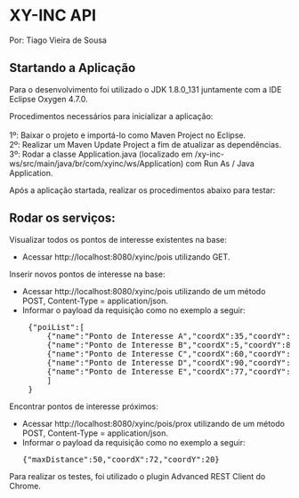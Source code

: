 # XY-INC API

Por: Tiago Vieira de Sousa

## Startando a Aplicação

Para o desenvolvimento foi utilizado o JDK 1.8.0_131 juntamente com a IDE Eclipse Oxygen 4.7.0.

Procedimentos necessários para inicializar a aplicação:<br />
<br />1º: Baixar o projeto e importá-lo como Maven Project no Eclipse.
<br />2º: Realizar um Maven Update Project a fim de atualizar as dependências.
<br />3º: Rodar a classe Application.java (localizado em /xy-inc-ws/src/main/java/br/com/xyinc/ws/Application) com Run As / Java Application.

Após a aplicação startada, realizar os procedimentos abaixo para testar:

## Rodar os serviços:

Visualizar todos os pontos de interesse existentes na base:
  * Acessar http://localhost:8080/xyinc/pois utilizando GET.

Inserir novos pontos de interesse na base:
  * Acessar http://localhost:8080/xyinc/pois utilizando de um método POST, Content-Type = application/json.
  * Informar o payload da requisição como no exemplo a seguir:
<pre class="prettyprint">
	{"poiList":[
		{"name":"Ponto de Interesse A","coordX":35,"coordY":40},
		{"name":"Ponto de Interesse B","coordX":5,"coordY":80},
		{"name":"Ponto de Interesse C","coordX":60,"coordY":10},
		{"name":"Ponto de Interesse D","coordX":90,"coordY":2},
		{"name":"Ponto de Interesse E","coordX":77,"coordY":100}
		]
	}
</pre>
  
Encontrar pontos de interesse próximos:
  * Acessar http://localhost:8080/xyinc/pois/prox utilizando de um método POST, Content-Type = application/json.
  * Informar o payload da requisição como no exemplo a seguir: <pre class="prettyprint">{"maxDistance":50,"coordX":72,"coordY":20}</pre>

Para realizar os testes, foi utilizado o plugin Advanced REST Client do Chrome.
